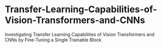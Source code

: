 # Transfer-Learning-Capabilities-of-Vision-Transformers-and-CNNs
Investigating Transfer Learning Capabilities of Vision Transformers and CNNs by Fine-Tuning a Single Trainable Block
